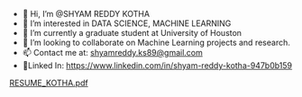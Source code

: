 - 👋 Hi, I’m @SHYAM REDDY KOTHA
- 👀 I’m interested in DATA SCIENCE, MACHINE LEARNING
- 🌱 I’m currently a graduate student at University of Houston
- 💞️ I’m looking to collaborate on Machine Learning projects and research.
- 📫 Contact me at: shyamreddy.ks89@gmail.com
- 🤝Linked In: https://www.linkedin.com/in/shyam-reddy-kotha-947b0b159

<!---
SHYAM1399/SHYAM1399 is a ✨ special ✨ repository because its `README.md` (this file) appears on your GitHub profile.
You can click the Preview link to take a look at your changes.
--->
[RESUME_KOTHA.pdf](https://github.com/SHYAM1399/SHYAM1399/files/9942677/RESUME_KOTHA.pdf)

